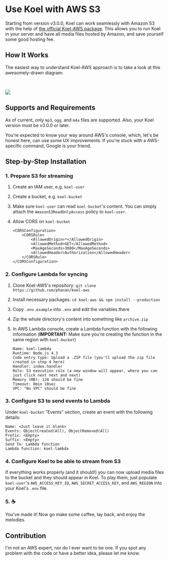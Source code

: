 # Use Koel with AWS S3

Starting from version v3.0.0, Koel can work seamlessly with Amazon S3 with the help of [the official Koel-AWS package](https://github.com/koel/koel-aws). This allows you to run Koel in your server and have all media files hosted by Amazon, and save yourself some good hosting fee.

## How It Works

The easiest way to understand Koel-AWS approach is to take a look at this awesomely-drawn diagram:

<br>
<p>
<img src="https://cdn.rawgit.com/koel/koel-aws/master/assets/diagram.svg?v2"/>
</p>

## Supports and Requirements

As of current, only `mp3`, `ogg`, and `m4a` files are supported. Also, your Koel version must be v3.0.0 or later.

<p class="warning">You're expected to know your way around AWS's console, which, let's be honest here, can use some UX improvements. If you're stuck with a AWS-specific command, Google is your friend.</p>

## Step-by-Step Installation

### 1. Prepare S3 for streaming

1. Create an IAM user, e.g. `koel-user`
1. Create a bucket, e.g. `koel-bucket`
1. Make sure `koel-user` can read `koel-bucket`'s  content. You can simply attach the `AmazonS3ReadOnlyAccess` policy to `koel-user`.
1. Allow CORS on `koel-bucket`

    ```markup
    <CORSConfiguration>
        <CORSRule>
            <AllowedOrigin>*</AllowedOrigin>
            <AllowedMethod>GET</AllowedMethod>
            <MaxAgeSeconds>3000</MaxAgeSeconds>
            <AllowedHeader>Authorization</AllowedHeader>
        </CORSRule>
    </CORSConfiguration>
    ```

### 2. Configure Lambda for syncing

1. Clone Koel-AWS's repository: `git clone https://github.com/phanan/koel-aws`
2. Install necessary packages: `cd koel-aws && npm install --production`
3. Copy `.env.example` into `.env` and edit the variables there
4. Zip the whole directory's content into something like `archive.zip`
5. In AWS Lambda console, create a Lambda function with the following information (**IMPORTANT:** Make sure you're creating the function in the same region with `koel-bucket`)

    ```
    Name: koel-lambda
    Runtime: Node.js 4.3
    Code entry type: Upload a .ZIP file (you'll upload the zip file created in step 4 here)
    Handler: index.handler
    Role: S3 execution role (a new window will appear, where you can just click next next and next)
    Memory (MB): 128 should be fine
    Timeout: 0min 10sec
    VPC: "No VPC" should be fine
    ```

### 3. Configure S3 to send events to Lambda

Under `koel-bucket` "Events" section, create an event with the following details:

    Name: <Just leave it blank>
    Events: ObjectCreated(All), ObjectRemoved(All)
    Prefix: <Empty>
    Suffix: <Empty>
    Send To: Lambda function
    Lambda function: koel-lambda

### 4. Configure Koel to be able to stream from S3

If everything works properly (and it should!) you can now upload media files to the bucket and they should appear in Koel. To play them, just populate `koel-user`'s `AWS_ACCESS_KEY_ID`, `AWS_SECRET_ACCESS_KEY`, and `AWS_REGION` into your Koel's `.env` file.

### 5. ☕️

You've made it! Now go make some coffee, lay back, and enjoy the melodies.

## Contribution

I'm not an AWS expert, nor do I ever want to be one. If you spot any problem with the code or have a better idea, please let me know.
